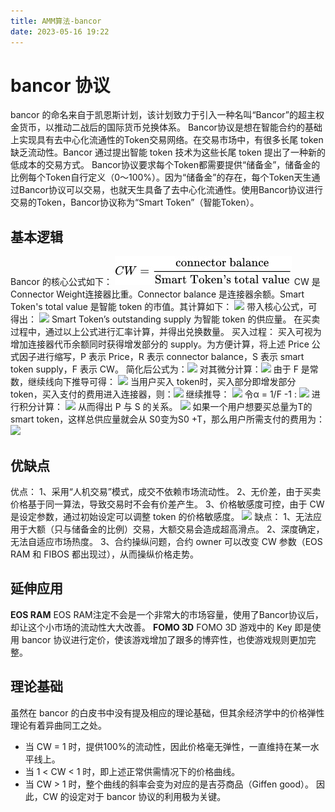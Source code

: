 ```yaml
---
title: AMM算法-bancor
date: 2023-05-16 19:22
---
```

# bancor 协议
bancor 的命名来自于凯恩斯计划，该计划致力于引入一种名叫“Bancor”的超主权金货币，以推动二战后的国际货币兑换体系。
Bancor协议是想在智能合约的基础上实现具有去中心化流通性的Token交易网络。在交易市场中，有很多长尾 token 缺乏流动性。Bancor 通过提出智能 token 技术为这些长尾 token 提出了一种新的低成本的交易方式。
Bancor协议要求每个Token都需要提供“储备金”，储备金的比例每个Token自行定义（0～100%）。因为“储备金”的存在，每个Token天生通过Bancor协议可以交易，也就天生具备了去中心化流通性。使用Bancor协议进行交易的Token，Bancor协议称为“Smart Token”（智能Token）。
## 基本逻辑
Bancor 的核心公式如下：
![](./image/bancor/2023-05-16-16-45-21@2x.jpg)
CW 是 Connector Weight连接器比重。Connector balance 是连接器余额。Smart Token's total value 是智能 token 的市值。其计算如下：
![](./_image/2023-05-16/2023-05-16-16-48-47@2x.jpg)
带入核心公式，可得出：
![](./_image/2023-05-16/2023-05-16-16-49-16@2x.jpg)
Smart Token’s outstanding supply 为智能 token 的供应量。
在买卖过程中，通过以上公式进行汇率计算，并得出兑换数量。
买入过程：
买入可视为增加连接器代币余额同时获得增发部分的 supply。为方便计算，将上述 Price 公式因子进行缩写，P 表示 Price，R 表示 connector balance，S 表示 smart token supply，F 表示 CW。
简化后公式为：![](./_image/2023-05-16/2023-05-16-17-48-55@2x.png)
对其微分计算：![](./_image/2023-05-16/2023-05-16-17-53-56@2x.png)
由于 F 是常数，继续线向下推导可得：
![](./_image/2023-05-16/2023-05-16-18-30-10@2x.png)
当用户买入 token时，买入部分即增发部分 token，买入支付的费用进入连接器，则：![](./_image/2023-05-16/2023-05-16-17-57-16@2x.png)
继续推导：
![](./_image/2023-05-16/2023-05-16-18-30-43@2x.png)
令α = 1/F -1 :
![](./_image/2023-05-16/2023-05-16-18-31-34@2x.png)
进行积分计算：
![](./_image/2023-05-16/2023-05-16-18-31-54@2x.png)
从而得出 P 与 S 的关系。
![](./_image/2023-05-16/2023-05-16-18-32-18@2x.jpg)
如果一个用户想要买总量为T的smart token，这样总供应量就会从 S0变为S0 +T，那么用户所需支付的费用为：
![](./_image/2023-05-16/2023-05-16-18-33-41@2x.jpg)
## 优缺点
优点：
1、采用“人机交易”模式，成交不依赖市场流动性。
2、无价差，由于买卖价格基于同一算法，导致交易时不会有价差产生。
3、价格敏感度可控，由于 CW 是设定参数，通过初始设定可以调整 token 的价格敏感度。
![](./_image/2023-05-16/2023-05-16-18-57-12@2x.jpg)
缺点：
1、无法应用于大额（只与储备金的比例）交易，大额交易会造成超高滑点。
2、深度确定，无法自适应市场热度。
3、合约操纵问题，合约 owner 可以改变 CW 参数（EOS RAM 和 FIBOS 都出现过），从而操纵价格走势。
## 延伸应用
**EOS RAM**
EOS RAM注定不会是一个非常大的市场容量，使用了Bancor协议后，却让这个小市场的流动性大大改善。
**FOMO 3D**
FOMO 3D 游戏中的 Key 即是使用 bancor 协议进行定价，使该游戏增加了跟多的博弈性，也使游戏规则更加完整。
## 理论基础
虽然在 bancor 的白皮书中没有提及相应的理论基础，但其余经济学中的价格弹性理论有着异曲同工之处。

* 当 CW = 1 时，提供100%的流动性，因此价格毫无弹性，一直维持在某一水平线上。
* 当 1 < CW < 1 时，即上述正常供需情况下的价格曲线。
* 当 CW > 1 时，整个曲线的斜率会变为对应的是吉芬商品（Giffen good）。
因此，CW 的设定对于 bancor 协议的利用极为关键。


